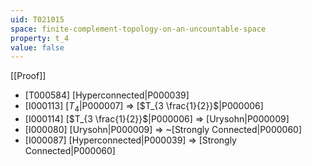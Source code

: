 ```yaml
---
uid: T021015
space: finite-complement-topology-on-an-uncountable-space
property: t_4
value: false
---
```

[[Proof]]

* [T000584] [Hyperconnected|P000039]
* [I000113] [$T_4$|P000007] => [$T_{3 \frac{1}{2}}$|P000006]
* [I000114] [$T_{3 \frac{1}{2}}$|P000006] => [Urysohn|P000009]
* [I000080] [Urysohn|P000009] => ~[Strongly Connected|P000060]
* [I000087] [Hyperconnected|P000039] => [Strongly Connected|P000060]

